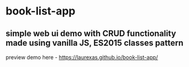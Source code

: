 # book-list-app

## simple web ui demo with CRUD functionality made using vanilla JS, ES2015 classes pattern

preview demo here - https://laurexas.github.io/book-list-app/
